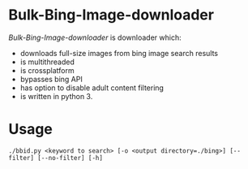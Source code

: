 Bulk-Bing-Image-downloader
==========================
*Bulk-Bing-Image-downloader* is downloader which:
- downloads full-size images from bing image search results
- is multithreaded
- is crossplatform
- bypasses bing API
- has option to disable adult content filtering
- is written in python 3.

Usage
=====
`./bbid.py <keyword to search> [-o <output directory=./bing>] [--filter] [--no-filter] [-h]`

